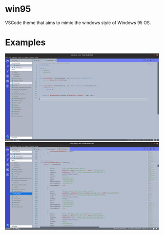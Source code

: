 # win95
VSCode theme that aims to mimic the windows style of Windows 95 OS.


# Examples

![alt text](./example.png)
![alt text](./example2.png)
